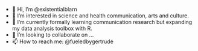 - 👋 Hi, I’m @existentialblarn
- 👀 I’m interested in science and health communication, arts and culture.
- 🌱 I’m currently formally learning communication research but expanding my data analysis toolbox with R.
- 💞️ I’m looking to collaborate on ...
- 📫 How to reach me: @fueledbygertrude

<!---
existentialblarn/existentialblarn is a ✨ special ✨ repository because its `README.md` (this file) appears on your GitHub profile.
You can click the Preview link to take a look at your changes.
--->
